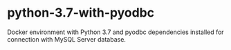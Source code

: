 # python-3.7-with-pyodbc
Docker environment with Python 3.7 and pyodbc dependencies installed for connection with MySQL Server database.
